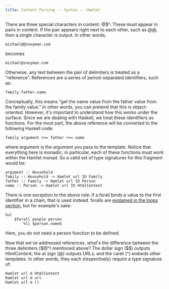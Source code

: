 ```yaml
---
title: Content Parsing -- Syntax -- Hamlet
---
```

There are three special characters in content: @$^. These must appear in pairs in content. If the pair appears right next to each other, such as @@, then a single character is output. In other words,

    michael@@snoyman.com

becomes

    michael@snoyman.com

Otherwise, any text between the pair of delimiters is treated as a "reference". References are a series of period-separated identifiers, such as:

    family.father.name

Conceptually, this means "get the name value from the father value from the family value." In other words, you can pretend that this is object-oriented. However, it's important to understand how this works under the surface. Since we are dealing with Haskell, we treat these identifiers as functions. For the most part, the above reference will be converted to the following Haskell code:

    family argument >>= father >>= name

where argument is the argument you pass to the template. Notice that everything here is monadic; in particular, each of these functions must work within the Hamlet monad. So a valid set of type signatures for this fragment would be:

    argument :: Household
    family :: Household -> Hamlet url IO Family
    father :: Family -> Hamlet url IO Person
    name :: Person -> Hamlet url IO HtmlContent

There is one exception to the above rule: if a forall binds a value to the first identifier in a chain, that is used instead. foralls are <a href="$root/hamlet/loops.html">explained in the loops section</a>, but for example's sake:

    %ul
        $forall people person
            %li $person.name$

Here, you do not need a person function to be defined.

Now that we've addressed references, what's the difference between the three delimiters (&#36;@^) mentioned above? The dollar sign ($$) outputs HtmlContent; the at sign (@) outputs URLs; and the caret (^) embeds other templates. In other words, they each (respectively) require a type signature of:

    Hamlet url m HtmlContent
    Hamlet url m url
    Hamlet url m ()
